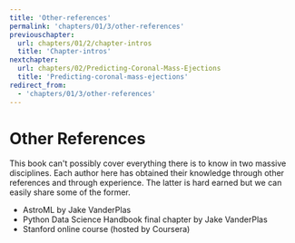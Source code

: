 ```yaml
---
title: 'Other-references'
permalink: 'chapters/01/3/other-references'
previouschapter:
  url: chapters/01/2/chapter-intros
  title: 'Chapter-intros'
nextchapter:
  url: chapters/02/Predicting-Coronal-Mass-Ejections
  title: 'Predicting-coronal-mass-ejections'
redirect_from:
  - 'chapters/01/3/other-references'
---
```

Other References
====================

This book can't possibly cover everything there is to know in two massive disciplines. Each author here has obtained their knowledge through other references and through experience. The latter is hard earned but we can easily share some of the former. 

* AstroML by Jake VanderPlas
* Python Data Science Handbook final chapter by Jake VanderPlas
* Stanford online course (hosted by Coursera)
